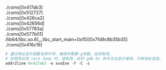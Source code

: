 ./csms\[0x417ab3]  
./csms\[0x512727]  
./csms\[0x426ca2]  
./csms\[0x42656d]  
./csms\[0x57783a]  
./csms\[0x577b01]  
/lib64/libc.so.6(\__libc_start_main+0xf5)\[0x7fd9c8b35b35\]
./csms\[0x416c19]

```powershell
# 通过地址显示函数名和行号，编译时需要-g参数。自测有效。
# 在程序出现 core dump 时，很有用，此时 gdb bt 命令无法显示堆栈，只有地址信息。
addr2line 0x417ab3 -e xxxExe -f -C -s
```
